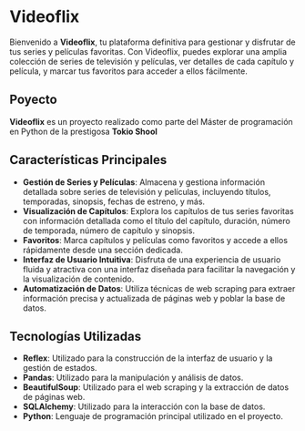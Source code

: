 # Videoflix

Bienvenido a **Videoflix**, tu plataforma definitiva para gestionar y disfrutar de tus series y películas favoritas. Con Videoflix, puedes explorar una amplia colección de series de televisión y películas, ver detalles de cada capítulo y película, y marcar tus favoritos para acceder a ellos fácilmente.

## Poyecto

**Videoflix** es un proyecto realizado como parte del Máster de programación en Python de la prestigosa **Tokio Shool**

## Características Principales

- **Gestión de Series y Películas**: Almacena y gestiona información detallada sobre series de televisión y películas, incluyendo títulos, temporadas, sinopsis, fechas de estreno, y más.
- **Visualización de Capítulos**: Explora los capítulos de tus series favoritas con información detallada como el título del capítulo, duración, número de temporada, número de capítulo y sinopsis.
- **Favoritos**: Marca capítulos y películas como favoritos y accede a ellos rápidamente desde una sección dedicada.
- **Interfaz de Usuario Intuitiva**: Disfruta de una experiencia de usuario fluida y atractiva con una interfaz diseñada para facilitar la navegación y la visualización de contenido.
- **Automatización de Datos**: Utiliza técnicas de web scraping para extraer información precisa y actualizada de páginas web y poblar la base de datos.

## Tecnologías Utilizadas

- **Reflex**: Utilizado para la construcción de la interfaz de usuario y la gestión de estados.
- **Pandas**: Utilizado para la manipulación y análisis de datos.
- **BeautifulSoup**: Utilizado para el web scraping y la extracción de datos de páginas web.
- **SQLAlchemy**: Utilizado para la interacción con la base de datos.
- **Python**: Lenguaje de programación principal utilizado en el proyecto.

